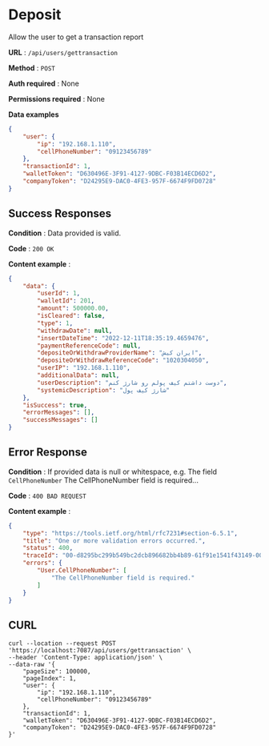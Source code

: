 ﻿
# Deposit

Allow the user to get a transaction report

**URL** : `/api/users/gettransaction`

**Method** : `POST`

**Auth required** : None

**Permissions required** : None

**Data examples**

```json
{
	"user": {
		"ip": "192.168.1.110",
		"cellPhoneNumber": "09123456789"
	},
	"transactionId": 1,
	"walletToken": "D630496E-3F91-4127-9DBC-F03B14ECD6D2",
	"companyToken": "D24295E9-DAC0-4FE3-957F-6674F9FD0728"
}
```
## Success Responses

**Condition** : Data provided is valid.

**Code** : `200 OK`

**Content example** : 

```json
{
	"data": {
		"userId": 1,
		"walletId": 201,
		"amount": 500000.00,
		"isCleared": false,
		"type": 1,
		"withdrawDate": null,
		"insertDateTime": "2022-12-11T18:35:19.4659476",
		"paymentReferenceCode": null,
		"depositeOrWithdrawProviderName": "ایران کیش",
		"depositeOrWithdrawReferenceCode": "1020304050",
		"userIP": "192.168.1.110",
		"additionalData": null,
		"userDescription": "دوست داشتم کیف پولم رو شارژ کنم",
		"systemicDescription": "شارژ کیف پول"
	},
	"isSuccess": true,
	"errorMessages": [],
	"successMessages": []
}
```

## Error Response

**Condition** : If provided data is null or whitespace, e.g. The field `CellPhoneNumber` The CellPhoneNumber field is required...

**Code** : `400 BAD REQUEST`

**Content example** :

```json
{
    "type": "https://tools.ietf.org/html/rfc7231#section-6.5.1",
    "title": "One or more validation errors occurred.",
    "status": 400,
    "traceId": "00-d8295bc299b549bc2dcb896682bb4b89-61f91e1541f43149-00",
    "errors": {
        "User.CellPhoneNumber": [
            "The CellPhoneNumber field is required."
        ]
    }
}
```

## CURL

```curl
curl --location --request POST 'https://localhost:7087/api/users/gettransaction' \
--header 'Content-Type: application/json' \
--data-raw '{
	"pageSize": 100000,
	"pageIndex": 1,
	"user": {
		"ip": "192.168.1.110",
		"cellPhoneNumber": "09123456789"
	},
    "transactionId": 1,
	"walletToken": "D630496E-3F91-4127-9DBC-F03B14ECD6D2",
	"companyToken": "D24295E9-DAC0-4FE3-957F-6674F9FD0728"
}'
```
